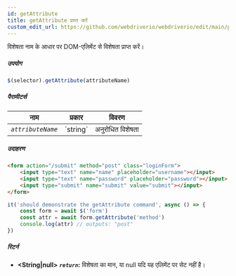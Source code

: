 ```yaml
---
id: getAttribute
title: getAttribute प्राप्त करें
custom_edit_url: https://github.com/webdriverio/webdriverio/edit/main/packages/webdriverio/src/commands/element/getAttribute.ts
---
```


विशेषता नाम के आधार पर DOM-एलिमेंट से विशेषता प्राप्त करें।

##### उपयोग

```js
$(selector).getAttribute(attributeName)
```

##### पैरामीटर्स

<table>
  <thead>
    <tr>
      <th>नाम</th><th>प्रकार</th><th>विवरण</th>
    </tr>
  </thead>
  <tbody>
    <tr>
      <td><code><var>attributeName</var></code></td>
      <td>`string`</td>
      <td>अनुरोधित विशेषता</td>
    </tr>
  </tbody>
</table>

##### उदाहरण

```html title="index.html"
<form action="/submit" method="post" class="loginForm">
    <input type="text" name="name" placeholder="username"></input>
    <input type="text" name="password" placeholder="password"></input>
    <input type="submit" name="submit" value="submit"></input>
</form>
```

```js title="getAttribute.js"
it('should demonstrate the getAttribute command', async () => {
    const form = await $('form')
    const attr = await form.getAttribute('method')
    console.log(attr) // outputs: "post"
})
```

##### रिटर्न

- **&lt;String|null&gt;**
            **<code><var>return</var></code>:**  विशेषता का मान, या null यदि यह एलिमेंट पर सेट नहीं है।